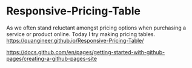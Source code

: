 # Responsive-Pricing-Table
As we often stand reluctant amongst pricing options when purchasing a service or product online. Today I try making pricing tables.
https://quangineer.github.io/Responsive-Pricing-Table/

https://docs.github.com/en/pages/getting-started-with-github-pages/creating-a-github-pages-site
